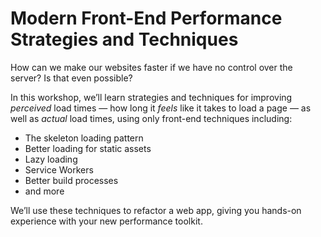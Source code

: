 # Modern Front-End Performance Strategies and Techniques

How can we make our websites faster if we have no control over the server? Is that even possible?

In this workshop, we’ll learn strategies and techniques for improving _perceived_ load times — how long it _feels_ like it takes to load a page — as well as _actual_ load times, using only front-end techniques including:

- The skeleton loading pattern
- Better loading for static assets
- Lazy loading
- Service Workers
- Better build processes
- and more

We’ll use these techniques to refactor a web app, giving you hands-on experience with your new performance toolkit.
